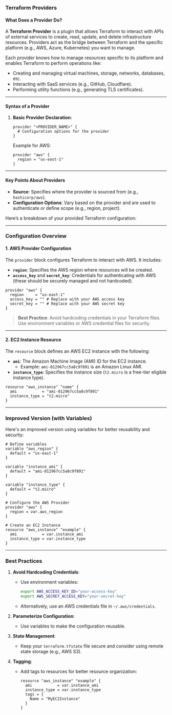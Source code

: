 ### **Terraform Providers**

#### **What Does a Provider Do?**
A **Terraform Provider** is a plugin that allows Terraform to interact with APIs of external services to create, read, update, and delete infrastructure resources. Providers act as the bridge between Terraform and the specific platform (e.g., AWS, Azure, Kubernetes) you want to manage.

Each provider knows how to manage resources specific to its platform and enables Terraform to perform operations like:
- Creating and managing virtual machines, storage, networks, databases, etc.
- Interacting with SaaS services (e.g., GitHub, Cloudflare).
- Performing utility functions (e.g., generating TLS certificates).

---

#### **Syntax of a Provider**

1. **Basic Provider Declaration**:
   ```hcl
   provider "<PROVIDER_NAME>" {
     # Configuration options for the provider
   }
   ```

   Example for AWS:
   ```hcl
   provider "aws" {
     region = "us-east-1"
   }
   ```

---

#### **Key Points About Providers**
- **Source**: Specifies where the provider is sourced from (e.g., `hashicorp/aws`).
- **Configuration Options**: Vary based on the provider and are used to authenticate or define scope (e.g., region, project).



Here’s a breakdown of your provided Terraform configuration:

---

### **Configuration Overview**

#### **1. AWS Provider Configuration**
The `provider` block configures Terraform to interact with AWS. It includes:
- **`region`**: Specifies the AWS region where resources will be created.
- **`access_key`** and **`secret_key`**: Credentials for authenticating with AWS (these should be securely managed and not hardcoded).

```hcl
provider "aws" {
  region     = "us-east-1"
  access_key = "" # Replace with your AWS access key
  secret_key = "" # Replace with your AWS secret key
}
```

> **Best Practice**: Avoid hardcoding credentials in your Terraform files. Use environment variables or AWS credential files for security.

---

#### **2. EC2 Instance Resource**
The `resource` block defines an AWS EC2 instance with the following:
- **`ami`**: The Amazon Machine Image (AMI) ID for the EC2 instance.
  - Example: `ami-012967cc5a8c9f891` is an Amazon Linux AMI.
- **`instance_type`**: Specifies the instance size (`t2.micro` is a free-tier eligible instance type).

```hcl
resource "aws_instance" "name" {
  ami           = "ami-012967cc5a8c9f891"
  instance_type = "t2.micro"
}
```

---

### **Improved Version (with Variables)**
Here's an improved version using variables for better reusability and security:

```hcl
# Define variables
variable "aws_region" {
  default = "us-east-1"
}

variable "instance_ami" {
  default = "ami-012967cc5a8c9f891"
}

variable "instance_type" {
  default = "t2.micro"
}

# Configure the AWS Provider
provider "aws" {
  region = var.aws_region
}

# Create an EC2 Instance
resource "aws_instance" "example" {
  ami           = var.instance_ami
  instance_type = var.instance_type
}
```

---

### **Best Practices**
1. **Avoid Hardcoding Credentials**:
   - Use environment variables:
     ```bash
     export AWS_ACCESS_KEY_ID="your-access-key"
     export AWS_SECRET_ACCESS_KEY="your-secret-key"
     ```
   - Alternatively, use an AWS credentials file in `~/.aws/credentials`.

2. **Parameterize Configuration**:
   - Use variables to make the configuration reusable.

3. **State Management**:
   - Keep your `terraform.tfstate` file secure and consider using remote state storage (e.g., AWS S3).

4. **Tagging**:
   - Add tags to resources for better resource organization:
     ```hcl
     resource "aws_instance" "example" {
       ami           = var.instance_ami
       instance_type = var.instance_type
       tags = {
         Name = "MyEC2Instance"
       }
     }
     ```